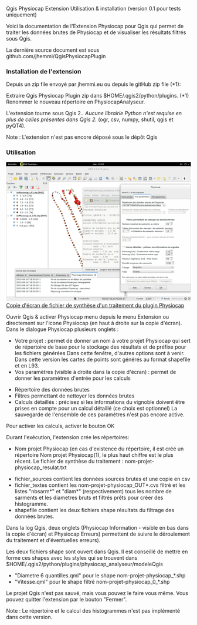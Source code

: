 Qgis Physiocap Extension Utilisation & installation (version 0.1 pour tests uniquement)

Voici la documentation de l'Extension Physiocap pour Qgis qui permet de traiter les données brutes de Physiocap et de visualiser les résultats filtrés sous Qgis.

La dernière source document est sous github.com/jhemmi/QgisPhysiocapPlugin

### Installation de l'extension 

Depuis un zip file envoyé par jhemmi.eu ou depuis le gitHub zip file (*1):

Extraire Qgis Physiocap Plugin zip dans $HOME/.qgis2/python/plugins. 
(*1) Renommer le nouveau répertoire en PhysiocapAnalyseur.

L'extension tourne sous Qgis 2.*. Aucune librairie Python n'est requise en plus de celles présentes dans Qgis 2.* (ogr, csv, numpy, shutil, qgis et pyQT4). 

Note : L'extension n'est pas encore déposé sous le dépôt Qgis

### Utilisation
![Copie d'écran](https://github.com/jhemmi/QgisPhysiocapPlugin/blob/master/Ecran%20Physiocap%20Plugin.png)
[Copie d'écran de fichier de synthèse d'un traitement du plugin Physiocap](https://github.com/jhemmi/QgisPhysiocapPlugin/blob/master/Ecran%20Physiocap%20Plugin.png)

Ouvrir Qgis & activer Physiocap menu depuis le menu Extension ou directement sur l'icone Physiocap (en haut à droite sur la copie d'écran). Dans le dialogue Physiocap plusieurs onglets :
* Votre projet : permet de donner un nom à votre projet Physiocap qui sert de répertoire de base pour le stockage des résultats et de préfixe pour les fichiers générées
Dans cette fenêtre, d'autres options sont à venir. Dans cette version les cartes de points sont générés au format shapefile et en L93.
* Vos paramètres (visible à droite dans la copie d'écran) : permet de donner les paramètres d'entrée pour les calculs
- Répertoire des données brutes
- Filtres permettant de nettoyer les données brutes
- Calculs détaillés :  précisez si les informations du vignoble doivent être prises en compte pour un calcul détaillé (ce choix est optionnel)
La sauvegarde de l'ensemble de ces paramètres n'est pas encore active.

Pour activer les calculs, activer le bouton OK

Durant l'exécution, l'extension crée les répertoires:
* Nom projet Physiocap (en cas d'existence du répertoire, il est créé un répertoire Nom projet Physiocap(1), le plus haut chiffre est le plus récent.
Le fichier de synthèse du traitement : nom-projet-physiocap_resulat.txt
- fichier_sources contient les données sources brutes et une copie en csv
- fichier_textes contient les nom-projet-physiocap_OUT*.cvs filtré et les listes "nbsarm*" et "diam*" (respectivement) tous les nombre de sarments et les diametres bruts et filtrés prêts pour créer des histogramme.
- shapefile contient les deux fichiers shape résultats du filtrage des données brutes.

Dans la log Qgis, deux onglets (Physiocap Information - visible en bas dans la copie d'écran) et Physiocap Erreurs) permettent de suivre le déroulement du traitement et d'éventuelles erreurs).

Les deux fichiers shape sont ouvert dans Qgis. Il est conseillé de mettre en forme ces shapes avec les styles qui se trouvent dans $HOME/.qgis2/python/plugins/physiocap_analyseur/modeleQgis
* "Diametre 6 quantilles.qml" pour le shape nom-projet-physiocap_*.shp
* "Vitesse.qml" pour le shape filtré nom-projet-physiocap_0_*.shp

Le projet Qgis n'est pas sauvé, mais vous pouvez le faire vous même. Vous pouvez quitter l'extension par le bouton "Fermer".

Note : Le répertoire et le calcul des histogrammes n'est pas implémenté dans cette version.